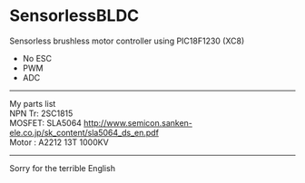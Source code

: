 # SensorlessBLDC
Sensorless brushless motor controller using PIC18F1230 (XC8)  
* No ESC  
* PWM  
* ADC  

-------------------------------------------
My parts list  
NPN Tr: 2SC1815  
MOSFET: SLA5064 http://www.semicon.sanken-ele.co.jp/sk_content/sla5064_ds_en.pdf  
Motor : A2212 13T 1000KV  

-------------------------------------------
Sorry for the terrible English  
